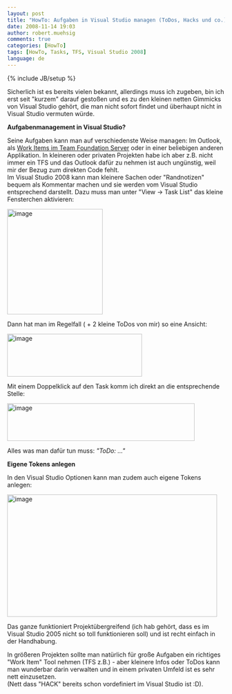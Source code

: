 ```yaml
---
layout: post
title: "HowTo: Aufgaben in Visual Studio managen (ToDos, Hacks und co.)"
date: 2008-11-14 19:03
author: robert.muehsig
comments: true
categories: [HowTo]
tags: [HowTo, Tasks, TFS, Visual Studio 2008]
language: de
---
```

{% include JB/setup %}
<p>Sicherlich ist es bereits vielen bekannt, allerdings muss ich zugeben, bin ich erst seit &quot;kurzem&quot; darauf gesto&#223;en und es zu den kleinen netten Gimmicks von Visual Studio geh&#246;rt, die man nicht sofort findet und &#252;berhaupt nicht in Visual Studio vermuten w&#252;rde.</p>  <p><strong>Aufgabenmanagement in Visual Studio?</strong></p>  <p>Seine Aufgaben kann man auf verschiedenste Weise managen: Im Outlook, als <a href="{{BASE_PATH}}/2008/06/10/howtocode-readyou-todo-liste-managen/">Work Items im Team Foundation Server</a> oder in einer beliebigen anderen Applikation. In kleineren oder privaten Projekten habe ich aber z.B. nicht immer ein TFS und das Outlook daf&#252;r zu nehmen ist auch ung&#252;nstig, weil mir der Bezug zum direkten Code fehlt.     <br />Im Visual Studio 2008 kann man kleinere Sachen oder &quot;Randnotizen&quot; bequem als Kommentar machen und sie werden vom Visual Studio entsprechend darstellt. Dazu muss man unter &quot;View -&gt; Task List&quot; das kleine Fensterchen aktivieren:</p>  <p><a href="{{BASE_PATH}}/assets/wp-images/image561.png"><img style="border-top-width: 0px; border-left-width: 0px; border-bottom-width: 0px; border-right-width: 0px" height="244" alt="image" src="{{BASE_PATH}}/assets/wp-images/image-thumb539.png" width="221" border="0" /></a> </p>  <p>Dann hat man im Regelfall ( + 2 kleine ToDos von mir) so eine Ansicht:</p>  <p><a href="{{BASE_PATH}}/assets/wp-images/image562.png"><img style="border-top-width: 0px; border-left-width: 0px; border-bottom-width: 0px; border-right-width: 0px" height="99" alt="image" src="{{BASE_PATH}}/assets/wp-images/image-thumb540.png" width="312" border="0" /></a> </p>  <p>Mit einem Doppelklick auf den Task komm ich direkt an die entsprechende Stelle:</p>  <p><a href="{{BASE_PATH}}/assets/wp-images/image563.png"><img style="border-top-width: 0px; border-left-width: 0px; border-bottom-width: 0px; border-right-width: 0px" height="87" alt="image" src="{{BASE_PATH}}/assets/wp-images/image-thumb541.png" width="434" border="0" /></a> </p>  <p>Alles was man daf&#252;r tun muss: <em>&quot;ToDo: ...&quot;</em> </p>  <p><strong>Eigene Tokens anlegen</strong></p>  <p>In den Visual Studio Optionen kann man zudem auch eigene Tokens anlegen:</p>  <p><a href="{{BASE_PATH}}/assets/wp-images/image564.png"><img style="border-top-width: 0px; border-left-width: 0px; border-bottom-width: 0px; border-right-width: 0px" height="283" alt="image" src="{{BASE_PATH}}/assets/wp-images/image-thumb542.png" width="486" border="0" /></a> </p>  <p>Das ganze funktioniert Projekt&#252;bergreifend (ich hab geh&#246;rt, dass es im Visual Studio 2005 nicht so toll funktionieren soll) und ist recht einfach in der Handhabung.</p>  <p>In gr&#246;&#223;eren Projekten sollte man nat&#252;rlich f&#252;r gro&#223;e Aufgaben ein richtiges &quot;Work Item&quot; Tool nehmen (TFS z.B.) - aber kleinere Infos oder ToDos kann man wunderbar darin verwalten und in einem privaten Umfeld ist es sehr nett einzusetzen.    <br />(Nett dass &quot;HACK&quot; bereits schon vordefiniert im Visual Studio ist :D).</p>
